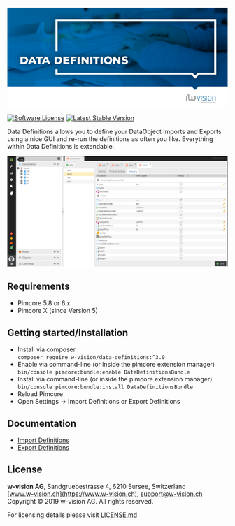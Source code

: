 ![DataDefinitions](docs/images/github_banner.png "Data Definitions")

[![Software License](https://img.shields.io/badge/license-GPLv3-brightgreen.svg?style=flat-square)](LICENSE.md)
[![Latest Stable Version](https://img.shields.io/packagist/v/w-vision/data-definitions.svg?style=flat-square)](https://packagist.org/packages/w-vision/data-definitions)

Data Definitions allows you to define your DataObject Imports and Exports using a nice GUI and re-run the definitions
as often you like. Everything within Data Definitions is extendable.

![Interface](docs/images/mapping.png)

## Requirements
* Pimcore 5.8 or 6.x
* Pimcore X (since Version 5)

## Getting started/Installation
 * Install via composer  
 ```composer require w-vision/data-definitions:^3.0```
 * Enable via command-line (or inside the pimcore extension manager)  
 ```bin/console pimcore:bundle:enable DataDefinitionsBundle```
 * Install via command-line (or inside the pimcore extension manager)  
 ```bin/console pimcore:bundle:install DataDefinitionsBundle```
 * Reload Pimcore
 * Open Settings -> Import Definitions or Export Definitions

## Documentation
 - [Import Definitions](./docs/imports.md)
 - [Export Definitions](./docs/exports.md)

## License
**w-vision AG**, Sandgruebestrasse 4, 6210 Sursee, Switzerland  
[www.w-vision.ch](https://www.w-vision.ch), support@w-vision.ch  
Copyright © 2019 w-vision AG. All rights reserved.

For licensing details please visit [LICENSE.md](LICENSE.md) 

